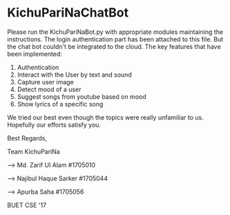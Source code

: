 # KichuPariNaChatBot
Please run the KichuPariNaBot.py with appropriate modules maintaining the instructions. 
The login authentication part has been attached to this file. But the chat bot couldn't be integrated to the cloud.
The key features that have been implemented:

1. Authentication
2. Interact with the User by text and sound
3. Capture user image
4. Detect mood of a user
5. Suggest songs from youtube based on mood
6. Show lyrics of a specific song

We tried our best even though the topics were really unfamiliar to us. Hopefully our efforts satisfy you.

Best Regards,

Team KichuPariNa

--> Md. Zarif Ul Alam #1705010  

--> Najibul Haque Sarker #1705044

--> Apurba Saha #1705056

BUET CSE '17
